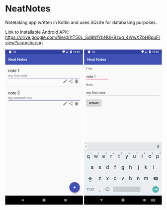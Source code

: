 # NeatNotes

Notetaking app written in Kotlin and uses SQLite for databasing purposes.

Link to installable Android APK: https://drive.google.com/file/d/1tT50L_Sd8NfYbNUHBzuq_4WwXZbHRpuF/view?usp=sharing

<img src="images/mainActivity.PNG" width="250" > <img src="images/editNoteActivity.PNG" width="250" >

